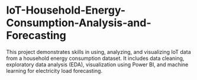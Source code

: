 # IoT-Household-Energy-Consumption-Analysis-and-Forecasting
This project demonstrates skills in using, analyzing, and visualizing IoT data from a household energy consumption dataset. It includes data cleaning, exploratory data analysis (EDA), visualization using Power BI, and machine learning for electricity load forecasting.
